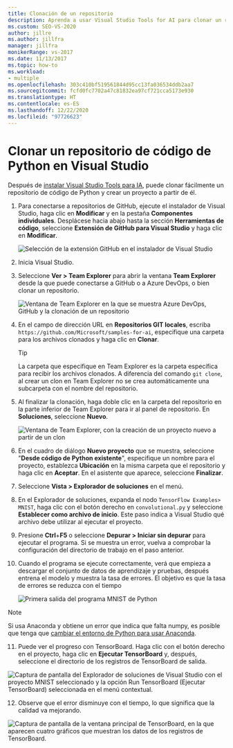 ```yaml
---
title: Clonación de un repositorio
description: Aprenda a usar Visual Studio Tools for AI para clonar un repositorio de código de Python y crear un proyecto a partir de él.
ms.custom: SEO-VS-2020
author: jillre
ms.author: jillfra
manager: jillfra
monikerRange: vs-2017
ms.date: 11/13/2017
ms.topic: how-to
ms.workload:
- multiple
ms.openlocfilehash: 303c410bf519561844d95cc13fa036534ddb2aa7
ms.sourcegitcommit: fcfd0fc7702a47c81832ea97cf721cca5173e930
ms.translationtype: HT
ms.contentlocale: es-ES
ms.lasthandoff: 12/22/2020
ms.locfileid: "97726623"
---
```

# <a name="clone-a-repository-of-python-code-in-visual-studio"></a>Clonar un repositorio de código de Python en Visual Studio

Después de [instalar Visual Studio Tools para IA](installation.md), puede clonar fácilmente un repositorio de código de Python y crear un proyecto a partir de él.

1. Para conectarse a repositorios de GitHub, ejecute el instalador de Visual Studio, haga clic en **Modificar** y en la pestaña **Componentes individuales**. Desplácese hacia abajo hasta la sección **Herramientas de código**, seleccione **Extensión de GitHub para Visual Studio** y haga clic en **Modificar**.

    ![Selección de la extensión GitHub en el instalador de Visual Studio](media/create-project-repo/installation-github-extension.png)

2. Inicia Visual Studio.

3. Seleccione **Ver > Team Explorer** para abrir la ventana **Team Explorer** desde la que puede conectarse a GitHub o a Azure DevOps, o bien clonar un repositorio.

    ![Ventana de Team Explorer en la que se muestra Azure DevOps, GitHub y la clonación de un repositorio](media/create-project-repo/team-explorer-devops.png)

4. En el campo de dirección URL en **Repositorios GIT locales**, escriba `https://github.com/Microsoft/samples-for-ai`, especifique una carpeta para los archivos clonados y haga clic en **Clonar**.

    > [!Tip]
    > La carpeta que especifique en Team Explorer es la carpeta específica para recibir los archivos clonados. A diferencia del comando `git clone`, al crear un clon en Team Explorer no se crea automáticamente una subcarpeta con el nombre del repositorio.

5. Al finalizar la clonación, haga doble clic en la carpeta del repositorio en la parte inferior de Team Explorer para ir al panel de repositorio. En **Soluciones**, seleccione **Nuevo**.

    ![Ventana de Team Explorer, con la creación de un proyecto nuevo a partir de un clon](media/create-project-repo/team-explorer-new-project.png)

6. En el cuadro de diálogo **Nuevo proyecto** que se muestra, seleccione "**Desde código de Python existente**", especifique un nombre para el proyecto, establezca **Ubicación** en la misma carpeta que el repositorio y haga clic en **Aceptar**. En el asistente que aparece, seleccione **Finalizar**.

7. Seleccione **Vista > Explorador de soluciones** en el menú.

8. En el Explorador de soluciones, expanda el nodo `TensorFlow Examples> MNIST`, haga clic con el botón derecho en `convolutional.py` y seleccione **Establecer como archivo de inicio**. Este paso indica a Visual Studio qué archivo debe utilizar al ejecutar el proyecto.

9. Presione **Ctrl**+**F5** o seleccione **Depurar > Iniciar sin depurar** para ejecutar el programa. Si se muestra un error, vuelva a comprobar la configuración del directorio de trabajo en el paso anterior.

10. Cuando el programa se ejecute correctamente, verá que empieza a descargar el conjunto de datos de aprendizaje y pruebas, después entrena el modelo y muestra la tasa de errores. El objetivo es que la tasa de errores se reduzca con el tiempo

    ![Primera salida del programa MNIST de Python](media/create-project-repo/tensorflow-mnist-running.png)

   > [!NOTE]
   > Si usa Anaconda y obtiene un error que indica que falta numpy, es posible que tenga que [cambiar el entorno de Python para usar Anaconda](../python/selecting-a-python-environment-for-a-project.md).

11. Puede ver el progreso con TensorBoard. Haga clic con el botón derecho en el proyecto, haga clic en **Ejecutar TensorBoard** y, después, seleccione el directorio de los registros de TensorBoard de salida.

   ![Captura de pantalla del Explorador de soluciones de Visual Studio con el proyecto MNIST seleccionado y la opción Run TensorBoard (Ejecutar TensorBoard) seleccionada en el menú contextual.](media/create-project-repo/run-tensorboard.png)

12. Observe que el error disminuye con el tiempo, lo que significa que la calidad va mejorando.

   ![Captura de pantalla de la ventana principal de TensorBoard, en la que aparecen cuatro gráficos que muestran los datos de los registros de TensorBoard.](media/create-project-repo/tensorboard.png)
